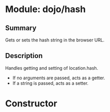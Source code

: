# Module: dojo/hash

## Summary

Gets or sets the hash string in the browser URL.
## Description

Handles getting and setting of location.hash.

- If no arguments are passed, acts as a getter.
- If a string is passed, acts as a setter.
# Constructor

